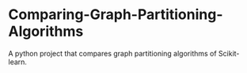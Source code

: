 # Comparing-Graph-Partitioning-Algorithms
A python project that compares graph partitioning algorithms of Scikit-learn.
